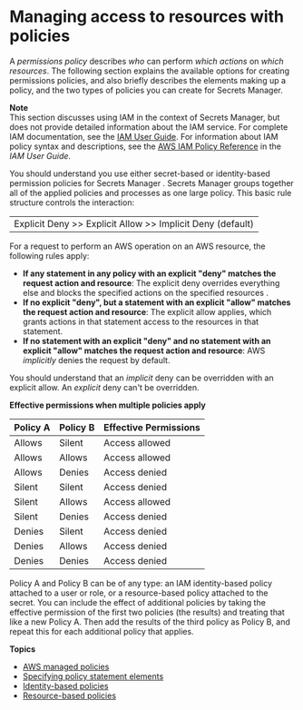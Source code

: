 # Managing access to resources with policies<a name="auth-and-access_resource-access"></a>

A *permissions policy* describes *who* can perform *which actions* on *which resources*\. The following section explains the available options for creating permissions policies, and also briefly describes the elements making up a policy, and the two types of policies you can create for Secrets Manager\.

**Note**  
This section discusses using IAM in the context of Secrets Manager, but does not provide detailed information about the IAM service\. For complete IAM documentation, see the [IAM User Guide](https://docs.aws.amazon.com/IAM/latest/UserGuide/introduction.html)\. For information about IAM policy syntax and descriptions, see the [AWS IAM Policy Reference](https://docs.aws.amazon.com/IAM/latest/UserGuide/reference_policies.html) in the *IAM User Guide*\.

You should understand you use either secret\-based or identity\-based permission policies for Secrets Manager \. Secrets Manager groups together all of the applied policies and processes as one large policy\. This basic rule structure controls the interaction:


|  | 
| --- |
| Explicit Deny >> Explicit Allow >> Implicit Deny \(default\) | 

For a request to perform an AWS operation on an AWS resource, the following rules apply:
+ **If any statement in any policy with an explicit "deny" matches the request action and resource**: The explicit deny overrides everything else and blocks the specified actions on the specified resources \.
+ **If no explicit "deny", but a statement with an explicit "allow" matches the request action and resource**: The explicit allow applies, which grants actions in that statement access to the resources in that statement\.
+ **If no statement with an explicit "deny" and no statement with an explicit "allow" matches the request action and resource**: AWS *implicitly* denies the request by default\.

You should understand that an *implicit* deny can be overridden with an explicit allow\. An *explicit* deny can't be overridden\.


**Effective permissions when multiple policies apply**  

| Policy A | Policy B | Effective Permissions | 
| --- | --- | --- | 
| Allows | Silent | Access allowed | 
| Allows | Allows | Access allowed | 
| Allows | Denies | Access denied | 
| Silent | Silent | Access denied | 
| Silent | Allows | Access allowed | 
| Silent | Denies | Access denied | 
| Denies | Silent | Access denied | 
| Denies | Allows | Access denied | 
| Denies | Denies | Access denied | 

Policy A and Policy B can be of any type: an IAM identity\-based policy attached to a user or role, or a resource\-based policy attached to the secret\. You can include the effect of additional policies by taking the effective permission of the first two policies \(the results\) and treating that like a new Policy A\. Then add the results of the third policy as Policy B, and repeat this for each additional policy that applies\.

**Topics**
+ [AWS managed policies](combining-identity-resource-policies.md)
+ [Specifying policy statement elements](auth-and-access_policy-elements.md)
+ [Identity\-based policies](auth-and-access_iam-policies.md)
+ [Resource\-based policies](auth-and-access_resource-policies.md)